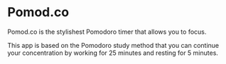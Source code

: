 # Pomod.co
Pomod.co is the stylishest Pomodoro timer that allows you to focus.

This app is based on the Pomodoro study method that you can continue your concentration by working for 25 minutes and resting for 5 minutes.
